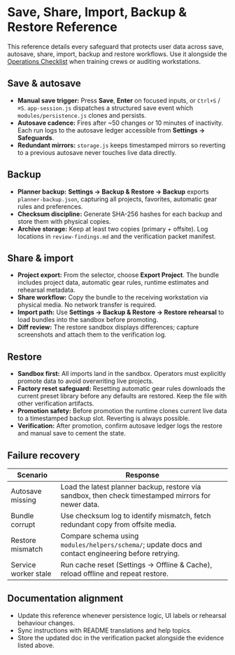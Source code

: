 # Save, Share, Import, Backup & Restore Reference

This reference details every safeguard that protects user data across save,
autosave, share, import, backup and restore workflows. Use it alongside the
[Operations Checklist](operations-checklist.md) when training crews or auditing
workstations.

## Save & autosave

- **Manual save trigger:** Press **Save**, **Enter** on focused inputs, or
  `Ctrl+S` / `⌘S`. `app-session.js` dispatches a structured save event which
  `modules/persistence.js` clones and persists.
- **Autosave cadence:** Fires after ~50 changes or 10 minutes of inactivity.
  Each run logs to the autosave ledger accessible from **Settings → Safeguards**.
- **Redundant mirrors:** `storage.js` keeps timestamped mirrors so reverting to a
  previous autosave never touches live data directly.

## Backup

- **Planner backup:** **Settings → Backup & Restore → Backup** exports
  `planner-backup.json`, capturing all projects, favorites, automatic gear rules
  and preferences.
- **Checksum discipline:** Generate SHA-256 hashes for each backup and store them
  with physical copies.
- **Archive storage:** Keep at least two copies (primary + offsite). Log
  locations in `review-findings.md` and the verification packet manifest.

## Share & import

- **Project export:** From the selector, choose **Export Project**. The bundle
  includes project data, automatic gear rules, runtime estimates and rehearsal
  metadata.
- **Share workflow:** Copy the bundle to the receiving workstation via physical
  media. No network transfer is required.
- **Import path:** Use **Settings → Backup & Restore → Restore rehearsal** to
  load bundles into the sandbox before promoting.
- **Diff review:** The restore sandbox displays differences; capture screenshots
  and attach them to the verification log.

## Restore

- **Sandbox first:** All imports land in the sandbox. Operators must explicitly
  promote data to avoid overwriting live projects.
- **Factory reset safeguard:** Resetting automatic gear rules downloads the
  current preset library before any defaults are restored. Keep the file with
  other verification artifacts.
- **Promotion safety:** Before promotion the runtime clones current live data to
  a timestamped backup slot. Reverting is always possible.
- **Verification:** After promotion, confirm autosave ledger logs the restore and
  manual save to cement the state.

## Failure recovery

| Scenario | Response |
| --- | --- |
| Autosave missing | Load the latest planner backup, restore via sandbox, then check timestamped mirrors for newer data. |
| Bundle corrupt | Use checksum log to identify mismatch, fetch redundant copy from offsite media. |
| Restore mismatch | Compare schema using `modules/helpers/schema/`; update docs and contact engineering before retrying. |
| Service worker stale | Run cache reset (Settings → Offline & Cache), reload offline and repeat restore. |

## Documentation alignment

- Update this reference whenever persistence logic, UI labels or rehearsal
  behaviour changes.
- Sync instructions with README translations and help topics.
- Store the updated doc in the verification packet alongside the evidence listed
  above.
